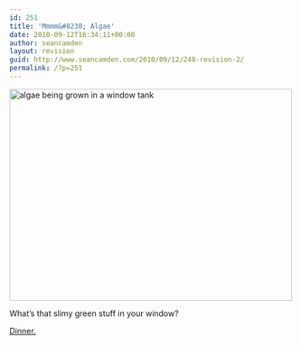 ```yaml
---
id: 251
title: 'Mmmm&#8230; Algae'
date: 2010-09-12T16:34:11+00:00
author: seancamden
layout: revision
guid: http://www.seancamden.com/2010/09/12/248-revision-2/
permalink: /?p=251
---
```

<img src="http://www.seancamden.com/wp-content/uploads/2010/09/algae@home.jpg" alt="algae being grown in a window tank" title="algae@home" width="500" height="375" class="alignnone size-full wp-image-249" />

What&#8217;s that slimy green stuff in your window? 

[Dinner.](http://shareable.net/blog/is-algae-the-shareable-answer-to-food-energy-crises)